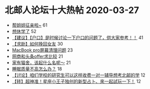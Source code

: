 # 北邮人论坛十大热帖 2020-03-27

- [帮姐姐征亲啦~](https://bbs.byr.cn/article/Friends/1956077) 61
- [想休学了](https://bbs.byr.cn/article/StudyShare/195984) 52
- [【建议】【户口】是时候讨论一下户口的问题了，供大家参考！！](https://bbs.byr.cn/article/Job/2081090) 41
- [【求助】如何挽回女友](https://bbs.byr.cn/article/Feeling/3141972) 30
- [MacBook pro屏幕清理问题](https://bbs.byr.cn/article/Notebook/181487) 23
- [网商和头条offer求比较](https://bbs.byr.cn/article/Talking/6188271) 21
- [家有猫舍，该起什么名呢～](https://bbs.byr.cn/article/Pet/153911) 21
- [睡眠质量不高怎么办？](https://bbs.byr.cn/article/WorkLife/1142326) 18
- [【讨论】咱们学校的研究生可以这样收费一对一辅导想考北邮的学](https://bbs.byr.cn/article/AimGraduate/1184222) 12
- [【转】超神准！星座小王子独创的新型占卜、來一起試玩一下！](https://bbs.byr.cn/article/Constellations/326533) 12


